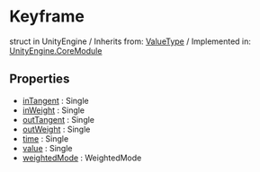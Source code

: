 # Keyframe
struct in UnityEngine
 / Inherits from: <a href="https://docs.unity3d.com/6000.0/Documentation/ScriptReference/ValueType.html">ValueType</a> / Implemented in: <a href="https://docs.unity3d.com/6000.0/Documentation/ScriptReference/UnityEngine.CoreModule.html">UnityEngine.CoreModule</a>

## Properties
- <a href="https://docs.unity3d.com/6000.0/Documentation/ScriptReference/Keyframe-inTangent.html">inTangent</a> : Single
- <a href="https://docs.unity3d.com/6000.0/Documentation/ScriptReference/Keyframe-inWeight.html">inWeight</a> : Single
- <a href="https://docs.unity3d.com/6000.0/Documentation/ScriptReference/Keyframe-outTangent.html">outTangent</a> : Single
- <a href="https://docs.unity3d.com/6000.0/Documentation/ScriptReference/Keyframe-outWeight.html">outWeight</a> : Single
- <a href="https://docs.unity3d.com/6000.0/Documentation/ScriptReference/Keyframe-time.html">time</a> : Single
- <a href="https://docs.unity3d.com/6000.0/Documentation/ScriptReference/Keyframe-value.html">value</a> : Single
- <a href="https://docs.unity3d.com/6000.0/Documentation/ScriptReference/Keyframe-weightedMode.html">weightedMode</a> : WeightedMode
